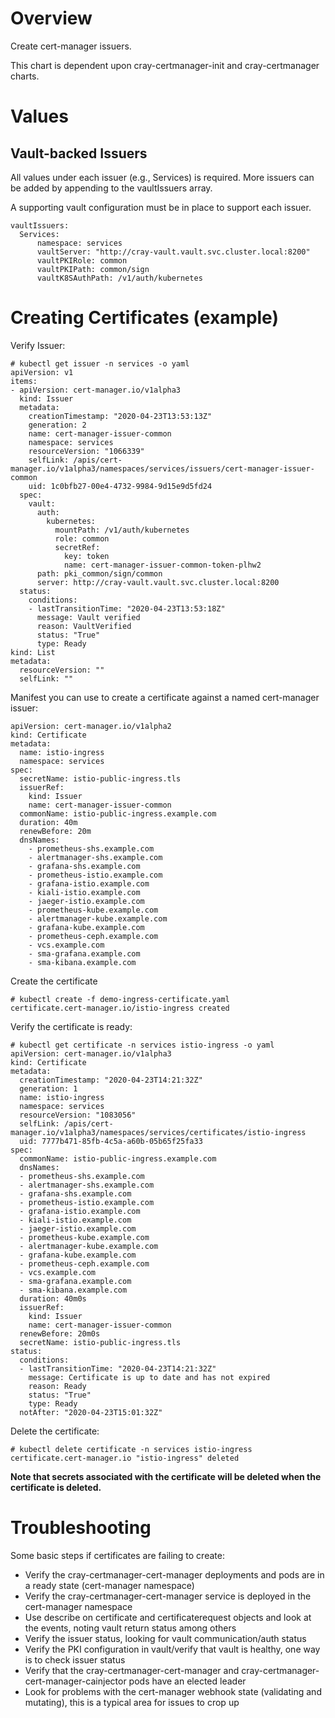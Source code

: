 # Overview

Create cert-manager issuers.

This chart is dependent upon cray-certmanager-init and cray-certmanager charts.

# Values

## Vault-backed Issuers

All values under each issuer (e.g., Services) is required. More issuers can be added by appending to the vaultIssuers array.

A supporting vault configuration must be in place to support each issuer.

```
vaultIssuers:
  Services:
      namespace: services
      vaultServer: "http://cray-vault.vault.svc.cluster.local:8200"
      vaultPKIRole: common
      vaultPKIPath: common/sign
      vaultK8SAuthPath: /v1/auth/kubernetes
```

# Creating Certificates (example)

Verify Issuer:

```
# kubectl get issuer -n services -o yaml
apiVersion: v1
items:
- apiVersion: cert-manager.io/v1alpha3
  kind: Issuer
  metadata:
    creationTimestamp: "2020-04-23T13:53:13Z"
    generation: 2
    name: cert-manager-issuer-common
    namespace: services
    resourceVersion: "1066339"
    selfLink: /apis/cert-manager.io/v1alpha3/namespaces/services/issuers/cert-manager-issuer-common
    uid: 1c0bfb27-00e4-4732-9984-9d15e9d5fd24
  spec:
    vault:
      auth:
        kubernetes:
          mountPath: /v1/auth/kubernetes
          role: common
          secretRef:
            key: token
            name: cert-manager-issuer-common-token-plhw2
      path: pki_common/sign/common
      server: http://cray-vault.vault.svc.cluster.local:8200
  status:
    conditions:
    - lastTransitionTime: "2020-04-23T13:53:18Z"
      message: Vault verified
      reason: VaultVerified
      status: "True"
      type: Ready
kind: List
metadata:
  resourceVersion: ""
  selfLink: ""
```

Manifest you can use to create a certificate against a named cert-manager issuer:

```
apiVersion: cert-manager.io/v1alpha2
kind: Certificate
metadata:
  name: istio-ingress
  namespace: services
spec:
  secretName: istio-public-ingress.tls
  issuerRef:
    kind: Issuer
    name: cert-manager-issuer-common
  commonName: istio-public-ingress.example.com
  duration: 40m
  renewBefore: 20m
  dnsNames:
    - prometheus-shs.example.com
    - alertmanager-shs.example.com
    - grafana-shs.example.com
    - prometheus-istio.example.com
    - grafana-istio.example.com
    - kiali-istio.example.com
    - jaeger-istio.example.com
    - prometheus-kube.example.com
    - alertmanager-kube.example.com
    - grafana-kube.example.com
    - prometheus-ceph.example.com
    - vcs.example.com
    - sma-grafana.example.com
    - sma-kibana.example.com
```

Create the certificate

```
# kubectl create -f demo-ingress-certificate.yaml
certificate.cert-manager.io/istio-ingress created
```

Verify the certificate is ready:

```
# kubectl get certificate -n services istio-ingress -o yaml
apiVersion: cert-manager.io/v1alpha3
kind: Certificate
metadata:
  creationTimestamp: "2020-04-23T14:21:32Z"
  generation: 1
  name: istio-ingress
  namespace: services
  resourceVersion: "1083056"
  selfLink: /apis/cert-manager.io/v1alpha3/namespaces/services/certificates/istio-ingress
  uid: 7777b471-85fb-4c5a-a60b-05b65f25fa33
spec:
  commonName: istio-public-ingress.example.com
  dnsNames:
  - prometheus-shs.example.com
  - alertmanager-shs.example.com
  - grafana-shs.example.com
  - prometheus-istio.example.com
  - grafana-istio.example.com
  - kiali-istio.example.com
  - jaeger-istio.example.com
  - prometheus-kube.example.com
  - alertmanager-kube.example.com
  - grafana-kube.example.com
  - prometheus-ceph.example.com
  - vcs.example.com
  - sma-grafana.example.com
  - sma-kibana.example.com
  duration: 40m0s
  issuerRef:
    kind: Issuer
    name: cert-manager-issuer-common
  renewBefore: 20m0s
  secretName: istio-public-ingress.tls
status:
  conditions:
  - lastTransitionTime: "2020-04-23T14:21:32Z"
    message: Certificate is up to date and has not expired
    reason: Ready
    status: "True"
    type: Ready
  notAfter: "2020-04-23T15:01:32Z"
```

Delete the certificate:

```
# kubectl delete certificate -n services istio-ingress
certificate.cert-manager.io "istio-ingress" deleted
```

**Note that secrets associated with the certificate will be deleted when the certificate is deleted.**

# Troubleshooting

Some basic steps if certificates are failing to create:

* Verify the cray-certmanager-cert-manager deployments and pods are in a ready state (cert-manager namespace)
* Verify the cray-certmanager-cert-manager service is deployed in the cert-manager namespace
* Use describe on certificate and certificaterequest objects and look at the events, noting vault return status among others
* Verify the issuer status, looking for vault communication/auth status
* Verify the PKI configuration in vault/verify that vault is healthy, one way is to check issuer status
* Verify that the cray-certmanager-cert-manager and cray-certmanager-cert-manager-cainjector pods have an elected leader
* Look for problems with the cert-manager webhook state (validating and mutating), this is a typical area for issues to crop up